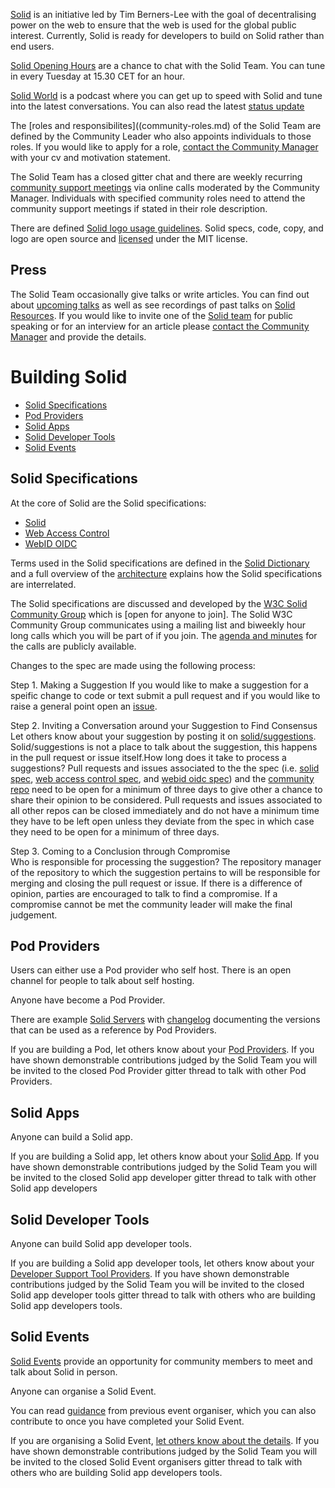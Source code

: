 [Solid](https://github.com/solid) is an initiative led by Tim Berners-Lee with the goal of decentralising power on the web to ensure that the web is used for the global public interest. Currently, Solid is ready for developers to build on Solid rather than end users. 

[Solid Opening Hours](https://zoom.us/j/334489790) are a chance to chat with the Solid Team. You can tune in every Tuesday at 15.30 CET for an hour.

[Solid World](https://www.eventbrite.com/e/solid-world-tickets-53692744444?aff=erellivmlt) is a podcast where you can get up to speed with Solid and tune into the latest conversations. You can also read the latest [status update](https://github.com/solid/community/blob/master/status.md) 

The [roles and responsibilites]((community-roles.md) of the Solid Team are defined by the Community Leader who also appoints individuals to those roles. If you would like to apply for a role, [contact the Community Manager](community-roles.md) with your cv and motivation statement.

The Solid Team has a closed gitter chat and there are weekly recurring [community support meetings](https://github.com/solid/community/blob/master/community-support-agenda-and-minutes.md) via online calls moderated by the Community Manager. Individuals with specified community roles need to attend the community support meetings if stated in their role description.

There are defined [Solid logo usage guidelines](https://github.com/solid/community/blob/master/solid-logo-usage-guidelines.md). Solid specs, code, copy, and logo are open source and [licensed](licence.md) under the MIT license. 

## Press
The Solid Team occasionally give talks or write articles. You can find out about [upcoming talks](https://github.com/solid/community/blob/master/solid-team-talks.md) as well as see recordings of past talks on [Solid Resources](https://github.com/solid/community/blob/master/solid-resources.md). If you would like to invite one of the [Solid team](https://github.com/solid/community/blob/master/community-roles.md) for public speaking or for an interview for an article please [contact the Community Manager](https://github.com/solid/community/blob/master/community-roles.md) and provide the details.
	
# Building  Solid
 * [Solid Specifications](#solid-specifications)
 * [Pod Providers](#pod-providers)
 * [Solid Apps](#solid-apps)
 * [Solid Developer Tools](#solid-developer-tools)
 * [Solid Events](#solid-events)
 
## Solid Specifications
At the core of Solid are the Solid specifications: 
 - [Solid](https://github.com/solid/solid-spec)  
 - [Web Access Control](https://github.com/solid/web-access-control-spec) 
 - [WebID OIDC](https://github.com/solid/webid-oidc-spec) 
 
Terms used in the Solid specifications are defined in the [Solid Dictionary](https://github.com/solid/community/blob/master/solid-dictionary.md) and a full overview of the [architecture](https://github.com/solid/solid-architecture) explains how the Solid specifications are interrelated. 

The Solid specifications are discussed and developed by the [W3C Solid Community Group](https://www.w3.org/community/solid/wiki/Main_Page) which is [open for anyone to join]. The Solid W3C Community Group communicates using a mailing list and biweekly hour long calls which you will be part of if you join. The [agenda and minutes](https://www.w3.org/community/solid/wiki/Meetings) for the calls are publicly available. 

Changes to the spec are made using the following process: 

Step 1. Making a Suggestion
	If you would like to make a suggestion for a speific change to code or text submit a pull request and if you would like to raise a general point open an [issue](https://github.com/solid/community/tree/master/.github/ISSUE_TEMPLATE). 
	
 Step 2. Inviting a Conversation around your Suggestion to Find Consensus
	  Let others know about your suggestion by posting it on [solid/suggestions](https://gitter.im/solid/suggestions). Solid/suggestions is not a place to talk about the suggestion, this happens in the pull request or issue itself.How long does it take to process a suggestions? Pull requests and issues associated to the the spec (i.e. [solid spec](https://github.com/solid/solid-spec), [web access control spec](https://github.com/solid/web-access-control-spec), and [webid oidc spec](https://github.com/solid/webid-oidc-spec)) and the [community repo](https://github.com/solid/community) need to be open for a minimum of three days to give other a chance to share their opinion to be considered. Pull requests and issues associated to all other repos can be closed immediately and do not have a minimum time they have to be left open unless they deviate from the spec in which case they need to be open for a minimum of three days. 
 
 Step 3. Coming to a Conclusion through Compromise  
 	Who is responsible for processing the suggestion? The repository manager of the repository to which the suggestion pertains to will be responsible for merging and closing the pull request or issue. If there is a difference of opinion, parties are encouraged to talk to find a compromise. If a compromise cannot be met the community leader will make the final judgement.

## Pod Providers 
Users can either use a Pod provider who self host. There is an open channel for people to talk about self hosting. 

Anyone have become a Pod Provider. 

There are example [Solid Servers](https://github.com/solid/solid) with [changelog](https://github.com/solid/node-solid-server/blob/release/v5.0.0/CHANGELOG.md) documenting the versions that can be used as a reference by Pod Providers. 

If you are building a Pod, let others know about your [Pod Providers](pod-providers.md). If you have shown demonstrable contributions judged by the Solid Team you will be invited to the closed Pod Provider gitter thread to talk with other Pod Providers. 

## Solid Apps  
Anyone can build a Solid app. 

If you are building a Solid app, let others know about your [Solid App](https://github.com/solid/solid-apps). If you have shown demonstrable contributions judged by the Solid Team you will be invited to the closed Solid app developer gitter thread to talk with other Solid app developers 

## Solid Developer Tools
Anyone can build Solid app developer tools. 

If you are building a Solid app developer tools, let others know about your [Developer Support Tool Providers](https://github.com/solid/community/blob/master/developer-tools.md). If you have shown demonstrable contributions judged by the Solid Team you will be invited to the closed Solid app developer tools gitter thread to talk with others who are building Solid app developers tools. 

## Solid Events
[Solid Events](solid-events.md) provide an opportunity for community members to meet and talk about Solid in person. 

Anyone can organise a Solid Event. 

You can read [guidance](solid-event-guidance.md) from previous event organiser, which you can also contribute to once you have completed your Solid Event. 

If you are organising a Solid Event, [let others know about the details](solid-events.md). If you have shown demonstrable contributions judged by the Solid Team you will be invited to the closed Solid Event organisers gitter thread to talk with others who are building Solid app developers tools. 
